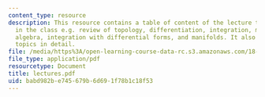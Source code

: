 ```yaml
---
content_type: resource
description: This resource contains a table of content of the lecture topics covered
  in the class e.g. review of topology, differentiation, integration, multi-linear
  algebra, integration with differential forms, and manifolds. It also covers these
  topics in detail.
file: /media/https%3A/open-learning-course-data-rc.s3.amazonaws.com/18-101-analysis-ii-fall-2005/babd982be745679b6d691f78b1c18f53_lectures.pdf
file_type: application/pdf
resourcetype: Document
title: lectures.pdf
uid: babd982b-e745-679b-6d69-1f78b1c18f53
---
```

